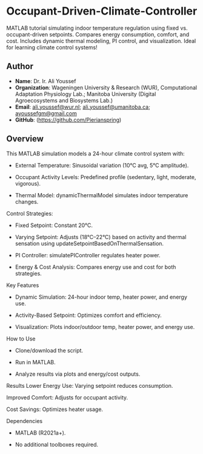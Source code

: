 # Occupant-Driven-Climate-Controller
MATLAB tutorial simulating indoor temperature regulation using fixed vs. occupant-driven setpoints. Compares energy consumption, comfort, and cost. Includes dynamic thermal modeling, PI control, and visualization. Ideal for learning climate control systems!
## Author
- **Name**: Dr. Ir. Ali Youssef
- **Organization**: Wageningen University & Research (WUR), Computational Adaptation Physiology Lab.; Manitoba University (Digital Agroecosystems and Biosystems Lab.)
- **Email**: ali.youssef@wur.nl; ali.youssef@umanitoba.ca; ayoussefgm@gmail.com 
- **GitHub**: (https://github.com/Pierianspring)

## Overview
This MATLAB simulation models a 24-hour climate control system with:

- External Temperature: Sinusoidal variation (10°C avg, 5°C amplitude).

- Occupant Activity Levels: Predefined profile (sedentary, light, moderate, vigorous).

- Thermal Model: dynamicThermalModel simulates indoor temperature changes.

Control Strategies:

- Fixed Setpoint: Constant 20°C.

- Varying Setpoint: Adjusts (18°C–22°C) based on activity and thermal sensation using updateSetpointBasedOnThermalSensation.

- PI Controller: simulatePIController regulates heater power.

- Energy & Cost Analysis: Compares energy use and cost for both strategies.

Key Features
- Dynamic Simulation: 24-hour indoor temp, heater power, and energy use.

- Activity-Based Setpoint: Optimizes comfort and efficiency.

- Visualization: Plots indoor/outdoor temp, heater power, and energy use.

How to Use
- Clone/download the script.

- Run in MATLAB.

- Analyze results via plots and energy/cost outputs.

Results
Lower Energy Use: Varying setpoint reduces consumption.

Improved Comfort: Adjusts for occupant activity.

Cost Savings: Optimizes heater usage.

Dependencies
- MATLAB (R2021a+).

- No additional toolboxes required.
